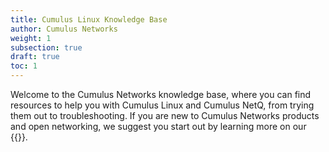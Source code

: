 ```yaml
---
title: Cumulus Linux Knowledge Base
author: Cumulus Networks
weight: 1
subsection: true
draft: true
toc: 1
---
```


Welcome to the Cumulus Networks knowledge base, where you can find resources to help you with Cumulus Linux and Cumulus NetQ, from trying them out to troubleshooting. If you are new to Cumulus Networks products and open networking, we suggest you start out by learning more on our {{<exlink url="http://cumulusnetworks.com/" text="website">}}.
